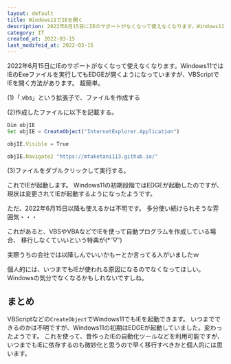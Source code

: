 ```yaml
---
layout: default
title: Windows11でIEを開く
description: 2022年6月15日にIEのサポートがなくなって使えなくなります。Windows11ではIEのExeファイルを実行してもEDGEが開くようになっていますが、VBScriptでIEを開く方法があります。ただ、2022年6月15日以降も使えるかは不明。
category: IT
created_at: 2022-03-15
last_modifeid_at: 2022-03-15
---
```


 2022年6月15日にIEのサポートがなくなって使えなくなります。Windows11ではIEのExeファイルを実行してもEDGEが開くようになっていますが、VBScriptでIEを開く方法があります。
 超簡単。

(1)「.vbs」という拡張子で、ファイルを作成する

(2)作成したファイルに以下を記載する。

```JavaScript
Dim objIE
Set objIE = CreateObject("InternetExplorer.Application")

objIE.Visible = True

objIE.Navigate2 "https://mtaketani113.github.io/"
```
 
(3)ファイルをダブルクリックして実行する。

これでIEが起動します。
Windows11の初期段階ではEDGEが起動したのですが、
現状は変更されてIEが起動するようになったようです。

ただ、2022年6月15日以降も使えるかは不明です。
多分使い続けられそうな雰囲気・・・

これがあると、VBSやVBAなどでIEを使って自動プログラムを作成している場合、
移行しなくていいという特典が(*'▽')

実際うちの会社では以降しんでいいかもーとか言ってる人がいましたｗ

個人的には、いつまでもIEが使われる原因になるのでなくなってほしい。
Windowsの気分でなくなるかもしれないですしね。

## まとめ

VBScriptなどの`CreateObject`でWindows11でもIEを起動できます。
いつまでできるのかは不明ですが、Windows11の初期はEDGEが起動していました。変わったようです。
これを使って、昔作ったIEの自動化ツールなどを利用可能ですが、
いつまでもIEに依存するのも微妙化と思うので早く移行すべきかと個人的には思います。